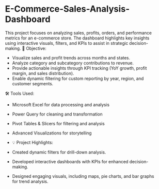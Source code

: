 # E-Commerce-Sales-Analysis-Dashboard
This project focuses on analyzing sales, profits, orders, and performance metrics for an e-commerce store. The dashboard highlights key insights using interactive visuals, filters, and KPIs to assist in strategic decision-making.
🎯 Objective:
- Visualize sales and profit trends across months and states.  
- Analyze category and subcategory contributions to revenue.  
- Provide actionable insights through KPI tracking (YoY growth, profit margin, and sales distribution).  
- Enable dynamic filtering for custom reporting by year, region, and customer segments.  

🛠️ Tools Used: 
- Microsoft Excel for data processing and analysis  
- Power Query for cleaning and transformation  
- Pivot Tables & Slicers for filtering and analysis  
- Advanced Visualizations for storytelling

- 💡 Project Highlights:
- Created dynamic filters for drill-down analysis.  
- Developed interactive dashboards with KPIs for enhanced decision-making.  
- Designed engaging visuals, including maps, pie charts, and bar graphs for trend analysis.  
